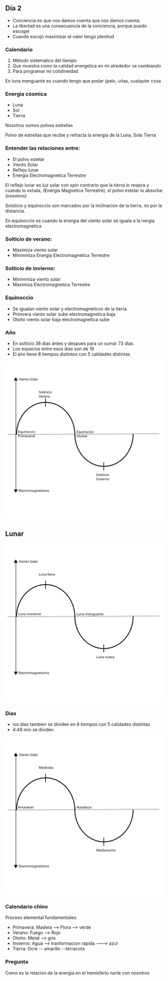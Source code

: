 ## Día 2

- Conciencia es que nos damos cuenta que nos damos cuenta.
- La libertad es una consecuencia de la conciencia, porque puedo escoger
- Cuando escojo maximizar el valor tengo plenitud

### Calendario

1. Método sistematico del tiempo
2. Que muestra como la calidad energetica en mi alrededor va cambiando
3. Para programar mi cotidineidad

En luna menguante es cuando tengo que podar (pelo, uñas, cualquier cosa

### Energia cósmica

- Luna
- Sol
- Tierra

Nosotros somos polvos estrellas

Polvo de estrellas que recibe y refracta la energia de la Luna, Sola Tierra

### Entender las relaciones entre:

- El polvo estelar
- Viento Solar
- Reflejo lunar
- Energia Electromagnetica Terrestre

El reflejo lunar es luz solar con spin contrario que la tierra lo respira y cuando lo exhala, (Energia Magnetica Terrestre), el polvo estelar lo absorbe (nosotros)

Solsticio y equinoccio son marcados por la inclinacion de la tierra, no por la distancia.

En equinoccio es cuando la energia del viento solar se iguala a la nergia electromagnetica

### Solticio de verano:

- Maximiza viento solar
- Minimmiza Energia Electromagnetica Terrestre

### Solticio de invierno:

- Minimmiza viento solar
- Maximiza Electromagnetica Terrestre

### Equinoccio

- Se igualan viento solar y electromagneticos de la tierra
- Primvera viento solar sube electromagnetica baja
- Otoño viento solar baja electromagnetica sube

### Año

- En solticio 36 dias antes y despues para un sumar 73 dias
- Los espacios entre esos dias son de 18
- El año tiene 8 tiempos distintos con 5 calidades distintas

![](./../assets/calendario-solar.svg)

## Lunar

![](../assets/calendario-luna.svg)

### Dias

- los dias tambien se dividen en 8 tiempos con 5 calidades distintas
- 4:48 min se dividen

![](../assets/calendario-diario.svg)

### Calendario chino

Proceso elemental fundamentales:

- Primavera: Madera --> Flora --> verde
- Verano: Fuego --> Rojo
- Otoño: Metal --> gris
- Invierno: Agua --> tranformacion rapida ---> azul
- Tierra: Ocre -- amarillo --terracota

### Pregunta

Como es la relacion de la energia en el hemisferio norte con nosotros
